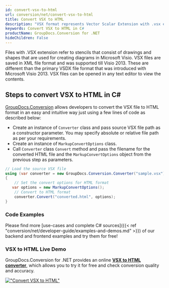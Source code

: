 ```yaml
---
id: convert-vsx-to-html
url: conversion/net/convert-vsx-to-html
title: Convert VSX to HTML
description: "VSX format represents Vector Scalar Extension with .vsx extension. Learn how to convert VSX to HTML file programmatically in C# language using GroupDocs.Conversion for .NET library."
keywords: Convert VSX to HTML in C#
productName: GroupDocs.Conversion for .NET
hideChildren: False
---
```


Files with .VSX extension refer to stencils that consist of drawings and shapes that are used for creating diagrams in Microsoft Visio. VSX files are saved in XML file format and was supported till Visio 2013. These are different than the primary VSDX file format that was introduced with Microsoft Visio 2013. VSX files can be opened in any text editor to view the contents.

## Steps to convert VSX to HTML in C#

[GroupDocs.Conversion](https://products.groupdocs.com/conversion/net) allows developers to convert the VSX file to HTML format in an easy and intuitive way just using a few lines of code as described below:

* Create an instance of `Converter` class and pass source VSX file path as a constructor parameter. You may specify absolute or relative file path as per your requirements. 
* Create an instance of `MarkupConvertOptions` class.
* Call `Converter` class `Convert` method and pass the filename for the converted HTML file and the `MarkupConvertOptions` object from the previous step as parameters.

```csharp
// Load the source VSX file
using (var converter = new GroupDocs.Conversion.Converter("sample.vsx"))
{
    // Set the convert options for HTML format
   var options = new MarkupConvertOptions();
    // Convert to HTML format
    converter.Convert("converted.html", options);
}
```

### Code Examples

Please find more [use-cases and complete C# sources]({{< ref "conversion/net/developer-guide/examples-and-demos.md" >}}) of our backend and frontend examples and try them for free!

### VSX to HTML Live Demo

GroupDocs.Conversion for .NET provides an online [**VSX to HTML converter**](https://products.groupdocs.app/conversion/vsx-to-html), which allows you to try it for free and check conversion quality and accuracy.

[!["Convert VSX to HTML"](conversion/net/images/convert-to-html/convert-vsx-to-html.png)](https://products.groupdocs.app/conversion/vsx-to-html)
